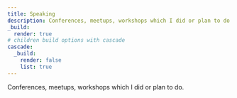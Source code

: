 ```yaml
---
title: Speaking
description: Conferences, meetups, workshops which I did or plan to do
_build:
  render: true
# children build options with cascade
cascade:
  _build:
    render: false
    list: true
---
```


Conferences, meetups, workshops which I did or plan to do.
